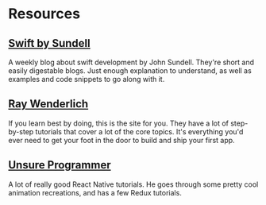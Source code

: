 # Resources
## [Swift by Sundell](https://www.swiftbysundell.com/)
A weekly blog about swift development by John Sundell. They're short and easily digestable blogs. Just enough explanation to understand, as well as examples and code snippets to go along with it. 


## [Ray Wenderlich](https://www.raywenderlich.com/)
If you learn best by doing, this is the site for you. They have a lot of step-by-step tutorials that cover a lot of the core topics. It's everything you'd ever need to get your foot in the door to build and ship your first app. 
## [Unsure Programmer](https://www.youtube.com/channel/UCiNWv52iO_OAdZ12kslG4Cg/videos)
A lot of really good React Native tutorials. He goes through some pretty cool animation recreations, and has a few Redux tutorials.